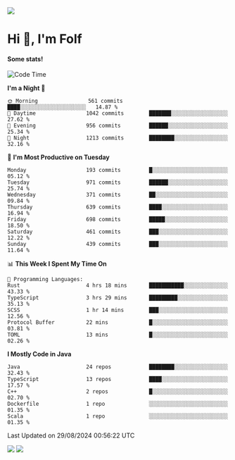 <img src="https://komarev.com/ghpvc/?username=itsfolf"/>
<h1>Hi 👋, I'm Folf</h1>


#### Some stats!
<!--START_SECTION:waka-->
![Code Time](http://img.shields.io/badge/Code%20Time-2%2C283%20hrs%2022%20mins-blue)

**I'm a Night 🦉** 

```text
🌞 Morning                561 commits         ████░░░░░░░░░░░░░░░░░░░░░   14.87 % 
🌆 Daytime                1042 commits        ███████░░░░░░░░░░░░░░░░░░   27.62 % 
🌃 Evening                956 commits         ██████░░░░░░░░░░░░░░░░░░░   25.34 % 
🌙 Night                  1213 commits        ████████░░░░░░░░░░░░░░░░░   32.16 % 
```
📅 **I'm Most Productive on Tuesday** 

```text
Monday                   193 commits         █░░░░░░░░░░░░░░░░░░░░░░░░   05.12 % 
Tuesday                  971 commits         ██████░░░░░░░░░░░░░░░░░░░   25.74 % 
Wednesday                371 commits         ██░░░░░░░░░░░░░░░░░░░░░░░   09.84 % 
Thursday                 639 commits         ████░░░░░░░░░░░░░░░░░░░░░   16.94 % 
Friday                   698 commits         █████░░░░░░░░░░░░░░░░░░░░   18.50 % 
Saturday                 461 commits         ███░░░░░░░░░░░░░░░░░░░░░░   12.22 % 
Sunday                   439 commits         ███░░░░░░░░░░░░░░░░░░░░░░   11.64 % 
```


📊 **This Week I Spent My Time On** 

```text
💬 Programming Languages: 
Rust                     4 hrs 18 mins       ███████████░░░░░░░░░░░░░░   43.33 % 
TypeScript               3 hrs 29 mins       █████████░░░░░░░░░░░░░░░░   35.13 % 
SCSS                     1 hr 14 mins        ███░░░░░░░░░░░░░░░░░░░░░░   12.56 % 
Protocol Buffer          22 mins             █░░░░░░░░░░░░░░░░░░░░░░░░   03.81 % 
TOML                     13 mins             █░░░░░░░░░░░░░░░░░░░░░░░░   02.26 % 
```

**I Mostly Code in Java** 

```text
Java                     24 repos            ████████░░░░░░░░░░░░░░░░░   32.43 % 
TypeScript               13 repos            ████░░░░░░░░░░░░░░░░░░░░░   17.57 % 
C++                      2 repos             █░░░░░░░░░░░░░░░░░░░░░░░░   02.70 % 
Dockerfile               1 repo              ░░░░░░░░░░░░░░░░░░░░░░░░░   01.35 % 
Scala                    1 repo              ░░░░░░░░░░░░░░░░░░░░░░░░░   01.35 % 
```




 Last Updated on 29/08/2024 00:56:22 UTC
<!--END_SECTION:waka-->
<a src="https://discord.com/users/1090088995976925305"><img src="https://lanyard-profile-readme.vercel.app/api/1090088995976925305"/></a></td> 
<img src="https://hit.yhype.me/github/profile?user_id=9268058"/>
